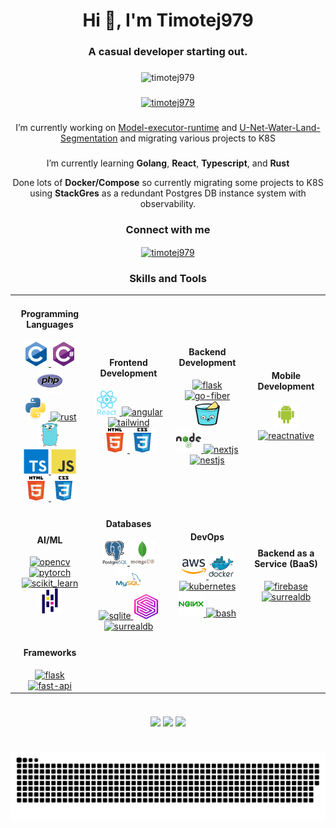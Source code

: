 <h1 align="center">Hi 👋, I'm Timotej979</h1>
<h3 align="center">A casual developer starting out.</h3>

###

<p align="center"> <img src="https://komarev.com/ghpvc/?username=timotej979&label=Profile%20views&color=0e75b6&style=flat" alt="timotej979" /> </p>

###

<p align="center"> <a href="https://github.com/ryo-ma/github-profile-trophy"><img src="https://github-profile-trophy.vercel.app/?username=timotej979&theme=tokyonight&row=3&column=3" alt="timotej979" /></a> </p>

###

<p align="center">I’m currently working on <a href="https://github.com/Timotej979/Model-executor-runtime">Model-executor-runtime</a> and <a href="https://github.com/Timotej979/U-Net-Water-Land-Segmentation">U-Net-Water-Land-Segmentation</a> and migrating various projects to K8S</p>

###

<p align="center">I’m currently learning <strong>Golang</strong>, <strong>React</strong>, <strong>Typescript</strong>, and <strong>Rust</strong></p>
<p align="center">Done lots of <strong>Docker/Compose</strong> so currently migrating some projects to K8S using <strong>StackGres</strong> as a redundant Postgres DB instance system with observability.</p>

###

<h3 align="center">Connect with me</h3>
<p align="center">
<a href="https://linkedin.com/in/timotej979" target="blank"><img align="center" src="https://raw.githubusercontent.com/rahuldkjain/github-profile-readme-generator/master/src/images/icons/Social/linked-in-alt.svg" alt="timotej979" height="30" width="40" /></a>
</p>

###

<h3 align="center">Skills and Tools</h3>

<div align="center">
<!-- Container for the grid -->
<table width="100%";align="center"; table-layout: fixed;">
  <!-- First Row -->
  <tr>
    <!-- Programming Languages -->
    <td width="25%"; vertical-align: top;">
      <h4 align="center">Programming Languages</h4>
      <div align="center">
        <a href="https://www.cprogramming.com/" target="_blank" rel="noreferrer">
          <img src="https://raw.githubusercontent.com/devicons/devicon/master/icons/c/c-original.svg" alt="c" width="40" height="40"/>
        </a>
        <a href="https://www.w3schools.com/cs/" target="_blank" rel="noreferrer"> 
          <img src="https://raw.githubusercontent.com/devicons/devicon/master/icons/csharp/csharp-original.svg" alt="csharp" width="40" height="40"/> 
        </a>
        <a href="https://www.php.net" target="_blank" rel="noreferrer"> 
          <img src="https://raw.githubusercontent.com/devicons/devicon/master/icons/php/php-original.svg" alt="php" width="40" height="40"/> 
        </a>
      </div>
      <div align="center">
        <a href="https://www.python.org" target="_blank" rel="noreferrer"> 
          <img src="https://raw.githubusercontent.com/devicons/devicon/master/icons/python/python-original.svg" alt="python" width="40" height="40"/> 
        </a>
        <a href="https://www.rust-lang.org" target="_blank" rel="noreferrer"> 
          <img src="https://www.rust-lang.org/logos/rust-logo-blk.svg" alt="rust" width="40" height="40"/> 
        </a>
        <a href="https://golang.org" target="_blank" rel="noreferrer"> 
          <img src="https://raw.githubusercontent.com/devicons/devicon/master/icons/go/go-original.svg" alt="go" width="40" height="40"/> 
        </a>
      </div>
      <div align="center">
        <a href="https://www.typescriptlang.org/" target="_blank" rel="noreferrer"> 
          <img src="https://raw.githubusercontent.com/devicons/devicon/master/icons/typescript/typescript-original.svg" alt="typescript" width="40" height="40"/> 
        </a>
        <a href="https://developer.mozilla.org/en-US/docs/Web/JavaScript" target="_blank" rel="noreferrer"> 
          <img src="https://raw.githubusercontent.com/devicons/devicon/master/icons/javascript/javascript-original.svg" alt="javascript" width="40" height="40"/> 
        </a>
      </div>
      <div align="center">
        <a href="https://www.w3.org/html/" target="_blank" rel="noreferrer"> 
          <img src="https://raw.githubusercontent.com/devicons/devicon/master/icons/html5/html5-original-wordmark.svg" alt="html5" width="40" height="40"/> 
        </a>
        <a href="https://www.w3schools.com/css/" target="_blank" rel="noreferrer"> 
          <img src="https://raw.githubusercontent.com/devicons/devicon/master/icons/css3/css3-original-wordmark.svg" alt="css3" width="40" height="40"/> 
        </a>
      </div>
    </td>
    <!-- Frontend Development -->
    <td width="25%"; vertical-align: top;">
      <h4 align="center">Frontend Development</h4>
      <div align="center">
        <a href="https://reactjs.org/" target="_blank" rel="noreferrer"> 
          <img src="https://raw.githubusercontent.com/devicons/devicon/master/icons/react/react-original-wordmark.svg" alt="react" width="40" height="40"/> 
        </a>
        <a href="https://angular.io" target="_blank" rel="noreferrer">
          <img src="https://angular.io/assets/images/logos/angular/angular.svg" alt="angular" width="40" height="40"/> 
        </a>
        <a href="https://tailwindcss.com/" target="_blank" rel="noreferrer"> 
          <img src="https://www.vectorlogo.zone/logos/tailwindcss/tailwindcss-icon.svg" alt="tailwind" width="40" height="40"/> 
        </a>
      </div>
      <div align="center">
        <a href="https://www.w3.org/html/" target="_blank" rel="noreferrer">
          <img src="https://raw.githubusercontent.com/devicons/devicon/master/icons/html5/html5-original-wordmark.svg" alt="html5" width="40" height="40"/>
        </a>
        <a href="https://www.w3schools.com/css/" target="_blank" rel="noreferrer"> 
          <img src="https://raw.githubusercontent.com/devicons/devicon/master/icons/css3/css3-original-wordmark.svg" alt="css3" width="40" height="40"/> 
        </a>
      </div>
    </td>
    <!-- Backend Development -->
    <td width="25%"; vertical-align: top;">
      <h4 align="center">Backend  Development</h4>
      <div align="center">
        <a href="https://flask.palletsprojects.com/" target="_blank" rel="noreferrer">
          <img src="https://www.vectorlogo.zone/logos/pocoo_flask/pocoo_flask-icon.svg" alt="flask" width="40" height="40"/>
        </a>
        <a href="https://gofiber.io/" target="_blank" rel="noreferrer">
          <img src="https://raw.githubusercontent.com/gofiber/docs/master/static/img/logo.svg" alt="go-fiber" width="60" height="40"/>
        </a>
        <a href="https://gin-gonic.com/" target="_blank" rel="noreferrer">
          <img src="https://raw.githubusercontent.com/gin-gonic/logo/master/color.png" alt="go-gin" width="40" height="40"/>
        </a>
      </div>
      <div align="center">
        <a href="https://nodejs.org" target="_blank" rel="noreferrer"> 
          <img src="https://raw.githubusercontent.com/devicons/devicon/master/icons/nodejs/nodejs-original-wordmark.svg" alt="nodejs" width="40" height="40"/> 
        </a> 
        <a href="https://nextjs.org/" target="_blank" rel="noreferrer"> 
          <img src="https://cdn.worldvectorlogo.com/logos/nextjs-2.svg" alt="nextjs" width="40" height="40"/> 
        </a>
        <a href="https://nestjs.com/" target="_blank" rel="noreferrer"> 
          <img src="https://nestjs.com/img/logo-small.svg" alt="nestjs" width="40" height="40"/> 
        </a>
      </div>
    </td>
    <!-- Mobile Development -->
    <td width="25%"; vertical-align: top;">
      <h4 align="center">Mobile Development</h4>
      <div align="center">
        <a href="https://developer.android.com" target="_blank" rel="noreferrer">
          <img src="https://raw.githubusercontent.com/devicons/devicon/master/icons/android/android-original-wordmark.svg" alt="android" width="40" height="40"/>
        </a>
        <a href="https://reactnative.dev/" target="_blank" rel="noreferrer"> 
          <img src="https://reactnative.dev/img/header_logo.svg" alt="reactnative" width="40" height="40"/> 
        </a>
      </div>
    </td>
  </tr>
  <!-- Second Row -->
  <tr>
    <!-- AI/ML Development -->
    <td width="25%"; vertical-align: top;">
      <h4 align="center">AI/ML</h4>
      <div align="center">
        <a href="https://opencv.org/" target="_blank" rel="noreferrer"> 
          <img src="https://www.vectorlogo.zone/logos/opencv/opencv-icon.svg" alt="opencv" width="40" height="40"/> 
        </a>
        <a href="https://pytorch.org/" target="_blank" rel="noreferrer"> 
          <img src="https://www.vectorlogo.zone/logos/pytorch/pytorch-icon.svg" alt="pytorch" width="40" height="40"/> 
        </a>
        <a href="https://scikit-learn.org/" target="_blank" rel="noreferrer"> 
          <img src="https://upload.wikimedia.org/wikipedia/commons/0/05/Scikit_learn_logo_small.svg" alt="scikit_learn" width="40" height="40"/> 
        </a>
      </div>
      <div align="center">
        <a href="https://pandas.pydata.org/" target="_blank" rel="noreferrer"> 
          <img src="https://raw.githubusercontent.com/devicons/devicon/2ae2a900d2f041da66e950e4d48052658d850630/icons/pandas/pandas-original.svg" alt="pandas" width="40" height="40"/> 
        </a>
      </div>
    </td>
    <!-- Databases -->
    <td width="25%"; vertical-align: top;">
      <h4 align="center">Databases</h4>
      <div align="center">
        <a href="https://www.postgresql.org" target="_blank" rel="noreferrer"> 
          <img src="https://raw.githubusercontent.com/devicons/devicon/master/icons/postgresql/postgresql-original-wordmark.svg" alt="postgresql" width="40" height="40"/> 
        </a>
        <a href="https://www.mongodb.com/" target="_blank" rel="noreferrer"> 
          <img src="https://raw.githubusercontent.com/devicons/devicon/master/icons/mongodb/mongodb-original-wordmark.svg" alt="mongodb" width="40" height="40"/> 
        </a>
        <a href="https://www.mysql.com/" target="_blank" rel="noreferrer"> 
          <img src="https://raw.githubusercontent.com/devicons/devicon/master/icons/mysql/mysql-original-wordmark.svg" alt="mysql" width="40" height="40"/> 
        </a>
      </div>
      <div align="center">
        <a href="https://www.sqlite.org/" target="_blank" rel="noreferrer"> 
          <img src="https://www.vectorlogo.zone/logos/sqlite/sqlite-icon.svg" alt="sqlite" width="40" height="40"/> 
        </a>
        <a href="https://surrealdb.com/" target="_blank" rel="noreferrer"> 
          <img src="https://github.com/surrealdb/surrealdb/blob/main/img/icon.png" alt="surrealdb" width="40" height="40"/> 
        </a>
      </div>
      <div align="center">
        <a href="https://supabase.com/" target="_blank" rel="noreferrer"> 
          <img src="https://user-images.githubusercontent.com/8291514/213727225-56186826-bee8-43b5-9b15-86e839d89393.png" alt="surrealdb" width="120" height="60"/> 
        </a>
      </div>
    </td>
    <!-- DevOps -->
    <td width="25%"; vertical-align: top;">
      <h4 align="center">DevOps</h4>
      <div align="center">
        <a href="https://aws.amazon.com" target="_blank" rel="noreferrer"> 
          <img src="https://raw.githubusercontent.com/devicons/devicon/master/icons/amazonwebservices/amazonwebservices-original-wordmark.svg" alt="aws" width="40" height="40"/> 
        </a>
        <a href="https://www.docker.com/" target="_blank" rel="noreferrer"> 
          <img src="https://raw.githubusercontent.com/devicons/devicon/master/icons/docker/docker-original-wordmark.svg" alt="docker" width="40" height="40"/> 
        </a>
        <a href="https://kubernetes.io" target="_blank" rel="noreferrer"> 
          <img src="https://www.vectorlogo.zone/logos/kubernetes/kubernetes-icon.svg" alt="kubernetes" width="40" height="40"/> 
        </a>
      </div>
      <div align="center">
        <a href="https://www.nginx.com" target="_blank" rel="noreferrer"> 
          <img src="https://raw.githubusercontent.com/devicons/devicon/master/icons/nginx/nginx-original.svg" alt="nginx" width="40" height="40"/> 
        </a>
        <a href="https://www.gnu.org/software/bash/" target="_blank" rel="noreferrer"> 
          <img src="https://www.vectorlogo.zone/logos/gnu_bash/gnu_bash-icon.svg" alt="bash" width="40" height="40"/> 
        </a>
      </div>
    </td>
    <!-- BaaS -->
    <td width="25%"; vertical-align: top;">
      <h4 align="center">Backend as a Service (BaaS)</h4>
      <div align="center">
        <a href="https://firebase.google.com/" target="_blank" rel="noreferrer"> 
          <img src="https://www.vectorlogo.zone/logos/firebase/firebase-icon.svg" alt="firebase" width="40" height="40"/> 
        </a>
        <a href="https://supabase.com/" target="_blank" rel="noreferrer"> 
          <img src="https://user-images.githubusercontent.com/8291514/213727225-56186826-bee8-43b5-9b15-86e839d89393.png" alt="surrealdb" width="120" height="60"/> 
        </a>
      </div>
    </td>
  </tr>
  <tr>
    <!-- Frameworks -->
    <td width="25%"; vertical-align: top;">
      <h4 align="center">Frameworks</h4>
      <div align="center">
        <a href="https://flask.palletsprojects.com/" target="_blank" rel="noreferrer"> 
          <img src="https://www.vectorlogo.zone/logos/pocoo_flask/pocoo_flask-icon.svg" alt="flask" width="40" height="40"/> 
        </a>
        <a href="https://fastapi.tiangolo.com/" target="_blank" rel="noreferrer"> 
          <img src="https://fastapi.tiangolo.com/img/logo-margin/logo-teal.png" alt="fast-api" width="80" height="40"/> 
        </a>
      </div>
    </td>
  </tr> 

    
  
</table>
</div>

###

<div align="center">
    <p style="display: inline-block;"><img src="https://github-readme-stats.vercel.app/api/top-langs?username=timotej979&show_icons=true&theme=tokyonight&locale=en&layout=compact" /></p>
    <p style="display: inline-block;"><img src="https://github-readme-stats.vercel.app/api?username=timotej979&show_icons=true&theme=tokyonight&locale=en" /></p>
    <p style="display: inline-block;"><img src="https://streak-stats.demolab.com/?user=Timotej979&theme=tokyonight" /></p>
</div>

###

<img src="https://raw.githubusercontent.com/Timotej979/Timotej979/output/snake.svg" alt="Snake animation" />
